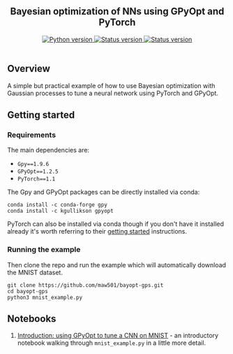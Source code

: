 <h2 align="center">Bayesian optimization of NNs using GPyOpt and PyTorch</h2>

<div align="center">
  <!--Python version -->
  <a href="https://www.python.org/downloads/release/python-360/">
    <img src="https://img.shields.io/pypi/pyversions/fastai.svg"
      alt="Python version" />
  </a>
  <!--Project status -->
  <a href="https://github.com/maw501/bayopt-gps">
    <img src="https://img.shields.io/badge/Status-Under%20development-green.svg"
      alt="Status version" />
  </a>
  <!--Commits  -->
  <a href="https://github.com/maw501/bayopt-gps/commits/master">
    <img src="https://img.shields.io/github/last-commit/maw501/bayopt-gps.svg"
      alt="Status version" />
  </a>
</div>
<br />

## Overview

A simple but practical example of how to use Bayesian optimization with Gaussian processes to tune a neural network using PyTorch and GPyOpt.

## Getting started
### Requirements

The main dependencies are:
* `Gpy==1.9.6`
* `GPyOpt==1.2.5`
* `PyTorch==1.1`

The Gpy and GPyOpt packages can be directly installed via conda:

```
conda install -c conda-forge gpy
conda install -c kgullikson gpyopt
```

PyTorch can also be installed via conda though if you don't have it installed already it's worth referring to their [getting started](https://pytorch.org/get-started/locally/) instructions.

### Running the example

Then clone the repo and run the example which will automatically download the MNIST dataset.

```
git clone https://github.com/maw501/bayopt-gps.git
cd bayopt-gps
python3 mnist_example.py
```

## Notebooks
1. [Introduction: using GPyOpt to tune a CNN on MNIST](https://nbviewer.jupyter.org/github/maw501/bayopt-gps/blob/master/notebooks/Using_GPyOpt_to_tune_NN.ipynb) - an introductory notebook walking through `mnist_example.py` in a little more detail.
